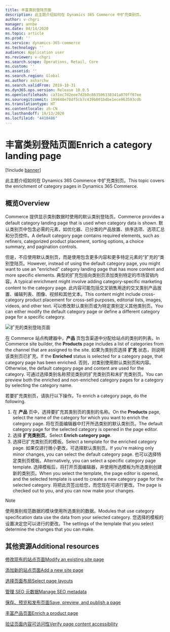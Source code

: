 ```yaml
---
title: 丰富类别登陆页面
description: 此主题介绍如何在 Dynamics 365 Commerce 中扩充类别页。
author: v-chgri
manager: annbe
ms.date: 04/14/2020
ms.topic: article
ms.prod: ''
ms.service: dynamics-365-commerce
ms.technology: ''
audience: Application user
ms.reviewer: v-chgri
ms.search.scope: Operations, Retail, Core
ms.custom: ''
ms.assetid: ''
ms.search.region: Global
ms.author: asharchw
ms.search.validFrom: 2019-10-31
ms.dyn365.ops.version: Release 10.0.5
ms.openlocfilehash: ca31ec7d2eee7d2b0c863506338341a870ff07ee
ms.sourcegitcommit: 199848e78df5cb7c439b001bdbe1ece963593cdb
ms.translationtype: HT
ms.contentlocale: zh-CN
ms.lasthandoff: 10/13/2020
ms.locfileid: "4410486"
---
```

# <a name="enrich-a-category-landing-page"></a><span data-ttu-id="dbea7-103">丰富类别登陆页面</span><span class="sxs-lookup"><span data-stu-id="dbea7-103">Enrich a category landing page</span></span>


[!include [banner](includes/banner.md)]

<span data-ttu-id="dbea7-104">此主题介绍如何在 Dynamics 365 Commerce 中扩充类别页。</span><span class="sxs-lookup"><span data-stu-id="dbea7-104">This topic covers the enrichment of category pages in Dynamics 365 Commerce.</span></span>

## <a name="overview"></a><span data-ttu-id="dbea7-105">概览</span><span class="sxs-lookup"><span data-stu-id="dbea7-105">Overview</span></span>

<span data-ttu-id="dbea7-106">Commerce 提供显示类别数据时使用的默认类别登陆页。</span><span class="sxs-lookup"><span data-stu-id="dbea7-106">Commerce provides a default category landing page that is used when category data is shown.</span></span> <span data-ttu-id="dbea7-107">默认类别页中包含必需的元素，如优化器、已分类的产品放置、排序选项、选项汇总和分页控件。</span><span class="sxs-lookup"><span data-stu-id="dbea7-107">A default category page contains required elements, such as refiners, categorized product placement, sorting options, a choice summary, and pagination controls.</span></span> 

<span data-ttu-id="dbea7-108">但是，不应使用默认类别页，而是使用包含更多内容和更多特定元素的“扩充的”类别登陆页。</span><span class="sxs-lookup"><span data-stu-id="dbea7-108">However, instead of using the default category page, you might want to use an "enriched" category landing page that has more content and more specific elements.</span></span> <span data-ttu-id="dbea7-109">典型的扩充包括向类别页添加类别特定的市场营销内容。</span><span class="sxs-lookup"><span data-stu-id="dbea7-109">A typical enrichment might involve adding category-specific marketing content to the category page.</span></span> <span data-ttu-id="dbea7-110">此内容可能包括交叉销售用途的交叉类别产品放置、编辑列表、图像、视频和其他文本。</span><span class="sxs-lookup"><span data-stu-id="dbea7-110">This content might include cross-category product placement for cross-sell purposes, editorial lists, images, videos, and other text.</span></span> <span data-ttu-id="dbea7-111">可以修改默认类别页或为特定类别定义其他类别页。</span><span class="sxs-lookup"><span data-stu-id="dbea7-111">You can either modify the default category page or define a different category page for a specific category.</span></span>

![扩充的类别登陆页面](./media/CategoryLandingPages.png)

<span data-ttu-id="dbea7-113">在 Commerce 站点构建器中，**产品** 页包含渠道中分配给站点的类别的列表。</span><span class="sxs-lookup"><span data-stu-id="dbea7-113">In Commerce site builder, the **Products** page includes a list of categories from the channel that are assigned to the site.</span></span> <span data-ttu-id="dbea7-114">如果为类别页选择 **扩充** 状态，则说明该类别页已扩充。</span><span class="sxs-lookup"><span data-stu-id="dbea7-114">If the **Enriched** status is selected for a category page, that category page has been enriched.</span></span> <span data-ttu-id="dbea7-115">否则，对类别使用默认类别页和内容。</span><span class="sxs-lookup"><span data-stu-id="dbea7-115">Otherwise, the default category page and content are used for the category.</span></span> <span data-ttu-id="dbea7-116">可通过选择类别名称预览类别的扩充类别页和未扩充类别页。</span><span class="sxs-lookup"><span data-stu-id="dbea7-116">You can preview both the enriched and non-enriched category pages for a category by selecting the category name.</span></span>

<span data-ttu-id="dbea7-117">若要扩充类别页，请执行以下操作。</span><span class="sxs-lookup"><span data-stu-id="dbea7-117">To enrich a category page, do the following.</span></span>

1. <span data-ttu-id="dbea7-118">在 **产品** 页中，选择要扩充其类别页的类别的名称。</span><span class="sxs-lookup"><span data-stu-id="dbea7-118">On the **Products** page, select the name of the category for which you want to enrich the category page.</span></span> <span data-ttu-id="dbea7-119">将在页面编辑器中打开所选类别的默认类别页。</span><span class="sxs-lookup"><span data-stu-id="dbea7-119">The default category page for the selected category is opened in the page editor.</span></span>
2. <span data-ttu-id="dbea7-120">选择 **扩充类别页**。</span><span class="sxs-lookup"><span data-stu-id="dbea7-120">Select **Enrich category page**.</span></span>
3. <span data-ttu-id="dbea7-121">选择已扩充类别页的模板。</span><span class="sxs-lookup"><span data-stu-id="dbea7-121">Select a template for the enriched category page.</span></span> <span data-ttu-id="dbea7-122">如果仅进行微小更改，可选择默认类别页。</span><span class="sxs-lookup"><span data-stu-id="dbea7-122">If you're making only minor changes, you can select the default category page.</span></span> <span data-ttu-id="dbea7-123">也可以选择特定类别页模板。</span><span class="sxs-lookup"><span data-stu-id="dbea7-123">Alternatively, you can select a specific category page template.</span></span> <span data-ttu-id="dbea7-124">选择模板后，将打开页面编辑器，并使用所选模板为所选类别创建新的类别页。</span><span class="sxs-lookup"><span data-stu-id="dbea7-124">When you select the template, the page editor is opened, and the selected template is used to create a new category page for the selected category.</span></span> <span data-ttu-id="dbea7-125">将把此页签出给您，而您现在可进行更改。</span><span class="sxs-lookup"><span data-stu-id="dbea7-125">The page is checked out to you, and you can now make your changes.</span></span>

> [!NOTE]
> <span data-ttu-id="dbea7-126">使用类别规范数据的模块使用所选类别的数据。</span><span class="sxs-lookup"><span data-stu-id="dbea7-126">Modules that use category specification data use the data from your selected category.</span></span> <span data-ttu-id="dbea7-127">您选择的模板的设置决定您可以进行的更改。</span><span class="sxs-lookup"><span data-stu-id="dbea7-127">The settings of the template that you select determine the changes that you can make.</span></span>

## <a name="additional-resources"></a><span data-ttu-id="dbea7-128">其他资源</span><span class="sxs-lookup"><span data-stu-id="dbea7-128">Additional resources</span></span>

[<span data-ttu-id="dbea7-129">修改现有的站点页面</span><span class="sxs-lookup"><span data-stu-id="dbea7-129">Modify an existing site page</span></span>](modify-existing-page.md)

[<span data-ttu-id="dbea7-130">添加新的站点页面</span><span class="sxs-lookup"><span data-stu-id="dbea7-130">Add a new site page</span></span>](add-new-page.md)

[<span data-ttu-id="dbea7-131">选择页面布局</span><span class="sxs-lookup"><span data-stu-id="dbea7-131">Select page layouts</span></span>](select-page-layouts.md)

[<span data-ttu-id="dbea7-132">管理 SEO 元数据</span><span class="sxs-lookup"><span data-stu-id="dbea7-132">Manage SEO metadata</span></span>](manage-seo-metadata.md)

[<span data-ttu-id="dbea7-133">保存、预览和发布页面</span><span class="sxs-lookup"><span data-stu-id="dbea7-133">Save, preview, and publish a page</span></span>](save-preview-publish-page.md)

[<span data-ttu-id="dbea7-134">丰富产品页面</span><span class="sxs-lookup"><span data-stu-id="dbea7-134">Enrich a product page</span></span>](enrich-product-page.md)

[<span data-ttu-id="dbea7-135">验证页面内容可访问性</span><span class="sxs-lookup"><span data-stu-id="dbea7-135">Verify page content accessibility</span></span>](verify-accessibility.md)
